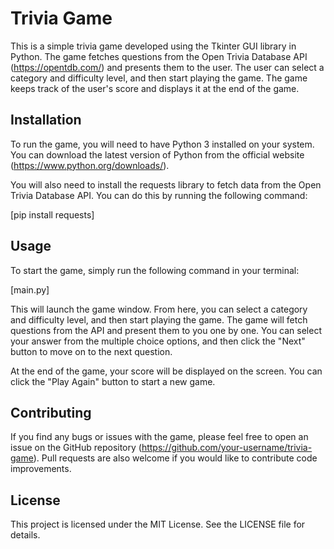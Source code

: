 # Trivia Game

This is a simple trivia game developed using the Tkinter GUI library in Python. The game fetches questions from the Open Trivia Database API (https://opentdb.com/) and presents them to the user. The user can select a category and difficulty level, and then start playing the game. The game keeps track of the user's score and displays it at the end of the game.

## Installation

To run the game, you will need to have Python 3 installed on your system. You can download the latest version of Python from the official website (https://www.python.org/downloads/).

You will also need to install the requests library to fetch data from the Open Trivia Database API. You can do this by running the following command:

[pip install requests]


## Usage

To start the game, simply run the following command in your terminal:

[main.py]


This will launch the game window. From here, you can select a category and difficulty level, and then start playing the game. The game will fetch questions from the API and present them to you one by one. You can select your answer from the multiple choice options, and then click the "Next" button to move on to the next question.

At the end of the game, your score will be displayed on the screen. You can click the "Play Again" button to start a new game.

## Contributing

If you find any bugs or issues with the game, please feel free to open an issue on the GitHub repository (https://github.com/your-username/trivia-game). Pull requests are also welcome if you would like to contribute code improvements.

## License

This project is licensed under the MIT License. See the LICENSE file for details.
